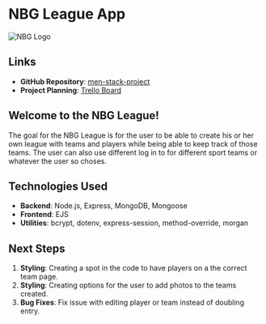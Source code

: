 # NBG League App
![NBG Logo](https://www.canva.com/design/DAGj_C8xlDM/3TeX0cBnjRyDkQKeffwUIw/view?utm_content=DAGj_C8xlDM&utm_campaign=designshare&utm_medium=link2&utm_source=uniquelinks&utlId=h7dbb19098f)

## Links
- **GitHub Repository**: [men-stack-project](https://github.com/JustMe2-wq/men-stack-project.git)
- **Project Planning**: [Trello Board](https://trello.com/b/XzjGHx9m/men-stack-project)

## Welcome to the NBG League!
The goal for the NBG League is for the user to be able to create his or her own league with teams and players while being able to keep track of those teams. The user can also use different log in to for different sport teams or whatever the user so choses.</h3>

## Technologies Used
- **Backend**: Node.js, Express, MongoDB, Mongoose
- **Frontend**: EJS
- **Utilities**: bcrypt, dotenv, express-session, method-override, morgan

## Next Steps
1. **Styling**: Creating a spot in the code to have players on a the correct team page.
2. **Styling**: Creating options for the user to add photos to the teams created.
3. **Bug Fixes**: Fix issue with editing player or team instead of doubling entry.
